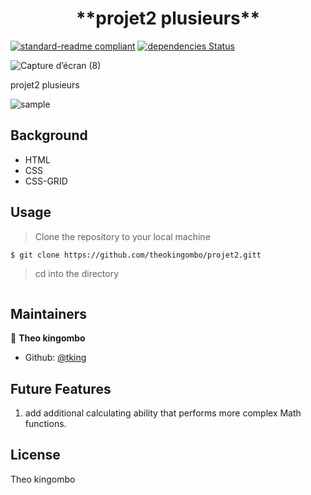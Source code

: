 <h1 align=center> **projet2 plusieurs** </h1>

[![standard-readme compliant](https://img.shields.io/badge/standard--readme-OK-green.svg?style=flat-square)](https://github.com/RichardLitt/standard-readme)
[![dependencies Status](https://david-dm.org/dwyl/esta/status.svg)](https://david-dm.org/dwyl/esta)

![Capture d’écran (8)](https://github.com/theokingombo/projet2/assets/140649217/506fed50-9323-433b-a51e-756e9a4bb116)

projet2 plusieurs


![sample](./image.jpg)

## Background

- HTML
- CSS
- CSS-GRID




## Usage

> Clone the repository to your local machine

```sh
$ git clone https://github.com/theokingombo/projet2.gitt
```

> cd into the directory

```sh

```




## Maintainers 

👤  **Theo kingombo**

- Github: [@tking](https://github.com/macbright)


## Future Features
1. add additional calculating ability that performs more complex Math functions. 



## License

Theo kingombo
